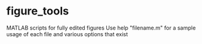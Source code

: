 # figure_tools
MATLAB scripts for fully edited figures
Use help "filename.m" for a sample usage of each file and various options that exist

